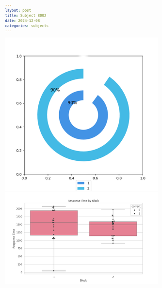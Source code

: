 ```yaml
---
layout: post
title: Subject 8002
date: 2024-12-08
categories: subjects
---
```


![](data/8002/run-23/8002__acc_test.png)
![](data/8002/run-23/8002_rt.png)
